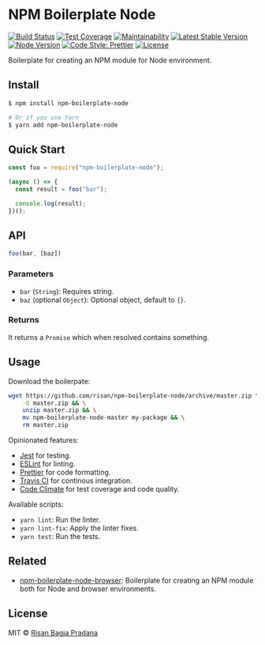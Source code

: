# NPM Boilerplate Node

[![Build Status](https://flat.badgen.net/travis/risan/npm-boilerplate-node)](https://travis-ci.org/risan/npm-boilerplate-node)
[![Test Coverage](https://flat.badgen.net/codeclimate/coverage/risan/npm-boilerplate-node)](https://codeclimate.com/github/risan/npm-boilerplate-node)
[![Maintainability](https://flat.badgen.net/codeclimate/maintainability/risan/npm-boilerplate-node)](https://codeclimate.com/github/risan/npm-boilerplate-node)
[![Latest Stable Version](https://flat.badgen.net/npm/v/npm-boilerplate-node)](https://www.npmjs.com/package/npm-boilerplate-node)
[![Node Version](https://flat.badgen.net/npm/node/npm-boilerplate-node)](https://www.npmjs.com/package/npm-boilerplate-node)
[![Code Style: Prettier](https://flat.badgen.net/badge/code%20style/prettier/ff69b4)](https://github.com/prettier/prettier)
[![License](https://flat.badgen.net/npm/license/npm-boilerplate-node)](https://github.com/risan/npm-boilerplate-node/blob/master/LICENSE)

Boilerplate for creating an NPM module for Node environment.

## Install

```bash
$ npm install npm-boilerplate-node

# Or if you use Yarn
$ yarn add npm-boilerplate-node
```

## Quick Start

```js
const foo = require("npm-boilerplate-node");

(async () => {
  const result = foo("bar");

  console.log(result);
})();
```

## API

```js
foo(bar, [baz])
```

### Parameters

* `bar` (`String`): Requires string.
* `baz` (optional `Object`): Optional object, default to `{}`.

### Returns

It returns a `Promise` which when resolved contains something.

## Usage

Download the boilerpate:

```bash
wget https://github.com/risan/npm-boilerplate-node/archive/master.zip \
    -O master.zip && \
    unzip master.zip && \
    mv npm-boilerplate-node-master my-package && \
    rm master.zip
```

Opinionated features:

* [Jest](https://jestjs.io/) for testing.
* [ESLint](https://eslint.org/) for linting.
* [Prettier](https://prettier.io/) for code formatting.
* [Travis CI](https://travis-ci.org/) for continous integration.
* [Code Climate](https://codeclimate.com/quality/) for test coverage and code quality.

Available scripts:

* `yarn lint`: Run the linter.
* `yarn lint-fix`: Apply the linter fixes.
* `yarn test`: Run the tests.

## Related

* [npm-boilerplate-node-browser](https://github.com/risan/npm-boilerplate-node-browser): Boilerplate for creating an NPM module both for Node and browser environments.

## License

MIT © [Risan Bagja Pradana](https://bagja.net)
